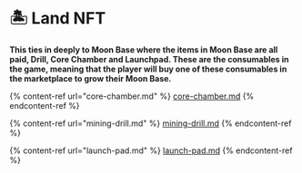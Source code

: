 # 🏝 Land NFT

**This ties in deeply to Moon Base where the items in Moon Base are all paid, Drill, Core Chamber and Launchpad. These are the consumables in the game, meaning that the player will buy one of these consumables in the marketplace to grow their Moon Base.**

{% content-ref url="core-chamber.md" %}
[core-chamber.md](core-chamber.md)
{% endcontent-ref %}

{% content-ref url="mining-drill.md" %}
[mining-drill.md](mining-drill.md)
{% endcontent-ref %}

{% content-ref url="launch-pad.md" %}
[launch-pad.md](launch-pad.md)
{% endcontent-ref %}

